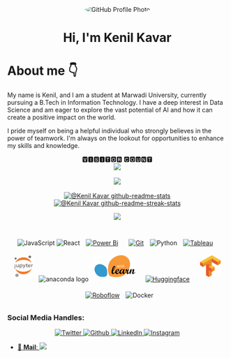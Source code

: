 <div align="center">
  <img src="https://avatars.githubusercontent.com/u/125490448?v=4" alt="GitHub Profile Photo" style="border-radius: 50%; width: 150px; height: 150px;">
  <h1>Hi, I'm Kenil Kavar</h1>
</div>


# About me 👇
My name is Kenil, and I am a student at Marwadi University, currently pursuing a B.Tech in Information Technology. I have a deep interest in Data Science and am eager to explore the vast potential of AI and how it can create a positive impact on the world.

I pride myself on being a helpful individual who strongly believes in the power of teamwork. I'm always on the lookout for opportunities to enhance my skills and knowledge.
<p align="center"> 
 🆅🅸🆂🅸🆃🅾🆁 🅲🅾🆄🅽🆃<br>
  <img src="https://profile-counter.glitch.me/Kenil-kavar/count.svg"/>

<p align="center">
<img src="https://github-readme-stats.vercel.app/api/top-langs/?username=Kenil-kavar&theme=shadow_blue&layout=compact"width="48%"/> 
</p>  

<p align="center">
  <a href="https://github.com/Kenil-kavar?tab=repositories">
    <img src="https://github-readme-stats-one-bice.vercel.app/api?username=Kenil-kavar&theme=transparent&show_icons=true&count_private=true&hide_border=true&role=OWNER,ORGANIZATION_MEMBER,COLLABORATOR" width="45%" alt="@Kenil Kavar github-readme-stats">
  </a>
  <a href="https://github.com/Kenil-kavar?tab=stars">
    <img src="https://github-readme-streak-stats.herokuapp.com?user=Kenil-kavar&theme=shadow-blue&hide_border=true&date_format=M%20j%5B%2C%20Y%5D" width="45%" alt="@Kenil Kavar github-readme-streak-stats">
  </a>
</p>
<p align="center">
     <img src="https://capsule-render.vercel.app/api?type=waving&color=gradient&height=100&section=footer"/>
</p>
<br/>



<div align="center">  
   <img alt="JavaScript" width="55" height="55" src="https://raw.githubusercontent.com/HighAmbition211/HighAmbition211/auxiliary/languages/javascript.svg" />
   <img alt="React" width="45" height="45" src="https://raw.githubusercontent.com/HighAmbition211/HighAmbition211/auxiliary/libraries/react.svg" />
<a href="https://powerbi.microsoft.com/en-us/" target="_blank"><img style="margin: 10px" src="https://profilinator.rishav.dev/skills-assets/powerbi.png" alt="Power Bi" height="50" /></a>  
<a href="https://github.com/" target="_blank"><img style="margin: 10px" src="https://profilinator.rishav.dev/skills-assets/git-scm-icon.svg" alt="Git" height="50" /></a>  
<img alt="Python" width="45" height="45" src="https://raw.githubusercontent.com/HighAmbition211/HighAmbition211/auxiliary/languages/python.svg" />
<a href="https://www.tableau.com/" target="_blank"><img style="margin: 10px" src="https://profilinator.rishav.dev/skills-assets/tableau.svg" alt="Tableau" height="50" /></a>  
<a href="https://jupyter.org/" target="_blank"><img style="margin: 10px" src="jupyter.png" alt="Jupyter-Notebook" height="50" /></a>  
<img src="https://cdn.jsdelivr.net/gh/devicons/devicon/icons/anaconda/anaconda-original.svg" height="45" width="45" alt="anaconda logo"  />
<a href="https://scikit-learn.org/stable/" target="_blank"><img style="margin: 10px" src="scikitlearn.png" alt="Sklearn" height="50" /></a>  
<a href="https://huggingface.co/" target="_blank"><img style="margin: 10px" src="https://huggingface.co/front/assets/huggingface_logo-noborder.svg" alt="Huggingface" height="50" /></a>  
<a href="https://www.tensorflow.org/" target="_blank"><img style="margin: 10px" src="tensorflow.png" alt="Tensorflow" height="50" /></a>  
<a href="https://roboflow.com/" target="_blank"><img style="margin: 10px" src="https://app.roboflow.com/images/wordmark-purboflow.svg" alt="Roboflow" height="50" /></a>  
  <img alt="Docker" width="45" height="45" src="https://raw.githubusercontent.com/HighAmbition211/HighAmbition211/auxiliary/tools/docker.svg" />

</div>

### Social Media Handles:

<p align="center">
  <a href="https://twitter.com/KenilKavar">
    <img src="https://img.shields.io/twitter/follow/KenilKavar?color=1DA1F2&logo=twitter&style=for-the-badge" alt="Twitter">
  </a>
  
  <a href="https://github.com/Kenil-kavar">
    <img src="https://img.shields.io/badge/Follow%20on-GitHub-black?style=for-the-badge&logo=github" alt="Github">
  </a>
  
  <a href="https://www.linkedin.com/in/kenil-kavar-957744256/">
    <img src="https://img.shields.io/badge/Connect%20on-LinkedIn-blue?style=for-the-badge&logo=linkedin" alt="LinkedIn">

  <a href="https://www.instagram.com/kenilkavar5/?igsh=YXFjNGZ6anp0YWR3">
    <img src="https://img.shields.io/badge/Follow%20on-Instagram-black?style=for-the-badge&logo=instagram" alt="Instagram">
  </p>

- 📧 **Mail**: [<img src="https://img.shields.io/badge/Mail%20on-Gmail-red?style=for-the-badge&logo=Gmail&logoColor=white" />](https://mailto:kenilkavar@gmail.com)

